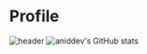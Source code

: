 # Profile
![header](https://capsule-render.vercel.app/api?type=shark&color=ABCDFF&height=250&section=header&text=aniddev%27s%20GitHub&fontSize=70&animation=scaleIn)
![aniddev's GitHub stats](https://github-readme-stats.vercel.app/api?username=aniddev&show_icons=true)
